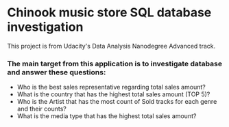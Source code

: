 # Chinook music store SQL database investigation

This project is from Udacity's Data Analysis Nanodegree Advanced track.

### The main target from this application is to investigate database and answer these questions:

*   Who is the best sales representative regarding total sales amount?
*   What is the country that has the highest total sales amount (TOP 5)?
*   Who is the Artist that has the most count of Sold tracks for each genre and their counts?
*   What is the media type that has the highest total sales amount?
